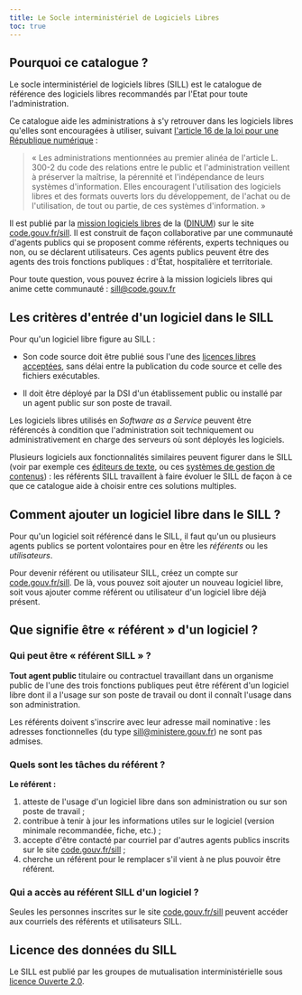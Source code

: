 ```yaml
---
title: Le Socle interministériel de Logiciels Libres
toc: true
---
```


## Pourquoi ce catalogue ?

Le socle interministériel de logiciels libres (SILL) est le catalogue
de référence des logiciels libres recommandés par l'Etat pour toute
l'administration.

Ce catalogue aide les administrations à s'y retrouver dans les
logiciels libres qu'elles sont encouragées à utiliser, suivant
[l'article 16 de la loi pour une République
numérique](https://www.legifrance.gouv.fr/loda/article_lc/LEGIARTI000033205068) :

> « Les administrations mentionnées au premier alinéa de l'article L.
> 300-2 du code des relations entre le public et l'administration
> veillent à préserver la maîtrise, la pérennité et l'indépendance de
> leurs systèmes d'information. Elles encouragent l'utilisation des
> logiciels libres et des formats ouverts lors du développement, de
> l'achat ou de l'utilisation, de tout ou partie, de ces systèmes
> d'information. »

Il est publié par la [mission logiciels libres](https://code.gouv.fr)
de la ([DINUM](https://www.numerique.gouv.fr)) sur le site
[code.gouv.fr/sill](https://code.gouv.fr/sill).  Il est construit de
façon collaborative par une communauté d'agents publics qui se
proposent comme référents, experts techniques ou non, ou se déclarent
utilisateurs.  Ces agents publics peuvent être des agents des trois
fonctions publiques : d'État, hospitalière et territoriale.

Pour toute question, vous pouvez écrire à la mission logiciels libres
qui anime cette communauté : <sill@code.gouv.fr>

## Les critères d'entrée d'un logiciel dans le SILL

Pour qu'un logiciel libre figure au SILL :

-   Son code source doit être publié sous l'une des [licences libres
    acceptées](https://code.gouv.fr/fr/doc/licences-libres-dinum/),
    sans délai entre la publication du code source et celle des
    fichiers exécutables.

-   Il doit être déployé par la DSI d'un établissement public ou
    installé par un agent public sur son poste de travail.

Les logiciels libres utilisés en *Software as a Service* peuvent être
référencés à condition que l'administration soit techniquement ou
administrativement en charge des serveurs où sont déployés les
logiciels.

Plusieurs logiciels aux fonctionnalités similaires peuvent figurer
dans le SILL (voir par exemple ces [éditeurs de
texte](https://code.gouv.fr/sill/detail?name=GNU%20Emacs), ou ces
[systèmes de gestion de
contenus](https://code.gouv.fr/sill/detail?name=Drupal)) : les
référents SILL travaillent à faire évoluer le SILL de façon à ce que
ce catalogue aide à choisir entre ces solutions multiples.

## Comment ajouter un logiciel libre dans le SILL ?

Pour qu'un logiciel soit référencé dans le SILL, il faut qu'un ou
plusieurs agents publics se portent volontaires pour en être les
*référents* ou les *utilisateurs*.

Pour devenir référent ou utilisateur SILL, créez un compte sur
[code.gouv.fr/sill](https://code.gouv.fr/sill). De là, vous pouvez
soit ajouter un nouveau logiciel libre, soit vous ajouter comme
référent ou utilisateur d'un logiciel libre déjà présent.

## Que signifie être « référent » d'un logiciel ?

### Qui peut être « référent SILL » ?

**Tout agent public** titulaire ou contractuel travaillant dans un
organisme public de l'une des trois fonctions publiques peut être
référent d'un logiciel libre dont il a l'usage sur son poste de
travail ou dont il connaît l'usage dans son administration.

Les référents doivent s'inscrire avec leur adresse mail nominative :
les adresses fonctionnelles (du type sill@ministere.gouv.fr) ne sont
pas admises.

### Quels sont les tâches du référent ?

**Le référent :**

1.  atteste de l'usage d'un logiciel libre dans son administration ou
    sur son poste de travail ;
2.  contribue à tenir à jour les informations utiles sur le logiciel
    (version minimale recommandée, fiche, etc.) ;
3.  accepte d'être contacté par courriel par d'autres agents publics
    inscrits sur le site
    [code.gouv.fr/sill](https://code.gouv.fr/sill) ;
4.  cherche un référent pour le remplacer s'il vient à ne plus pouvoir
    être référent.

### Qui a accès au référent SILL d'un logiciel ?

Seules les personnes inscrites sur le site
[code.gouv.fr/sill](https://code.gouv.fr/sill) peuvent accéder aux
courriels des référents et utilisateurs SILL.

## Licence des données du SILL

Le SILL est publié par les groupes de mutualisation interministérielle
sous [licence Ouverte
2.0](https://github.com/etalab/Licence-Ouverte/blob/master/LO.md).
